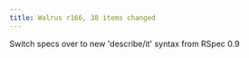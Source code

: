 ```yaml
---
title: Walrus r166, 38 items changed
---
```


Switch specs over to new 'describe/it' syntax from RSpec 0.9
